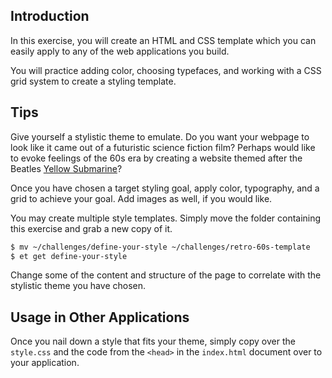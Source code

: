 ## Introduction

In this exercise, you will create an HTML and CSS template which you can
easily apply to any of the web applications you build.

You will practice adding color, choosing typefaces, and working with a CSS grid
system to create a styling template.

## Tips

Give yourself a stylistic theme to emulate. Do you want your webpage to look
like it came out of a futuristic science fiction film? Perhaps would like to evoke
feelings of the 60s era by creating a website themed after the Beatles
[Yellow Submarine](https://www.google.com/search?q=beatles+yellow+submarine&tbm=isch)?

Once you have chosen a target styling goal, apply color, typography, and a grid
to achieve your goal. Add images as well, if you would like.

You may create multiple style templates. Simply move the folder containing this
exercise and grab a new copy of it.

```bash
$ mv ~/challenges/define-your-style ~/challenges/retro-60s-template
$ et get define-your-style
```

Change some of the content and structure of the page to correlate with the
stylistic theme you have chosen.

## Usage in Other Applications

Once you nail down a style that fits your theme, simply copy over the `style.css`
and the code from the `<head>` in the `index.html` document over to your
application.
